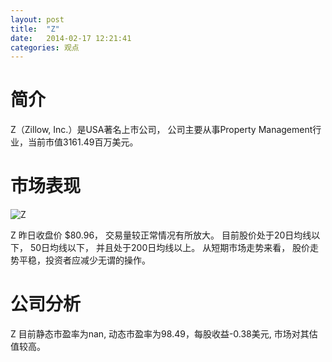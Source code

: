 ```yaml
---
layout: post
title:  "Z"
date:   2014-02-17 12:21:41
categories: 观点
---
```


# 简介
Z（Zillow, Inc.）是USA著名上市公司，
公司主要从事Property Management行业，当前市值3161.49百万美元。

# 市场表现

![Z](http://finviz.com/chart.ashx?t=Z&ty=c&ta=1&p=d&s=l)

Z 昨日收盘价 $80.96，
交易量较正常情况有所放大。
目前股价处于20日均线以下，
50日均线以下，
并且处于200日均线以上。
从短期市场走势来看，
股价走势平稳，投资者应减少无谓的操作。

# 公司分析
Z 目前静态市盈率为nan, 动态市盈率为98.49，每股收益-0.38美元,
市场对其估值较高。
